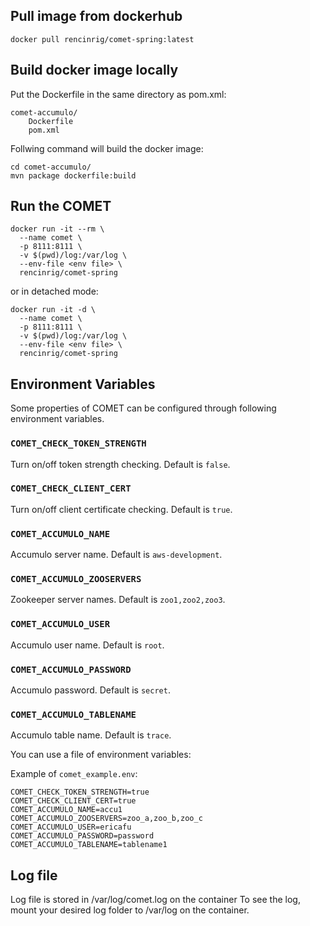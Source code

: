 
## Pull image from dockerhub

```
docker pull rencinrig/comet-spring:latest
```

## Build docker image locally
Put the Dockerfile in the same directory as pom.xml: 
```
comet-accumulo/
    Dockerfile
    pom.xml
```
Follwing command will build the docker image:
```
cd comet-accumulo/
mvn package dockerfile:build
```


## Run the COMET
```
docker run -it --rm \
  --name comet \
  -p 8111:8111 \
  -v $(pwd)/log:/var/log \
  --env-file <env file> \
  rencinrig/comet-spring
```

or  in detached mode:
	
```
docker run -it -d \
  --name comet \
  -p 8111:8111 \
  -v $(pwd)/log:/var/log \
  --env-file <env file> \
  rencinrig/comet-spring
```

## Environment Variables

Some properties of COMET can be configured through following environment variables. 

### `COMET_CHECK_TOKEN_STRENGTH`

Turn on/off token strength checking. Default is `false`. 

### `COMET_CHECK_CLIENT_CERT`

Turn on/off client certificate checking. Default is `true`. 

### `COMET_ACCUMULO_NAME`

Accumulo server name. Default is `aws-development`. 

### `COMET_ACCUMULO_ZOOSERVERS`

Zookeeper server names. Default is `zoo1,zoo2,zoo3`.

### `COMET_ACCUMULO_USER`

Accumulo user name. Default is `root`.

### `COMET_ACCUMULO_PASSWORD`

Accumulo password. Default is `secret`.

### `COMET_ACCUMULO_TABLENAME`

Accumulo table name. Default is `trace`.


You can use a file of environment variables: 

Example of `comet_example.env`:

```
COMET_CHECK_TOKEN_STRENGTH=true
COMET_CHECK_CLIENT_CERT=true
COMET_ACCUMULO_NAME=accu1
COMET_ACCUMULO_ZOOSERVERS=zoo_a,zoo_b,zoo_c
COMET_ACCUMULO_USER=ericafu
COMET_ACCUMULO_PASSWORD=password
COMET_ACCUMULO_TABLENAME=tablename1
```



## Log file

Log file is stored in /var/log/comet.log on the container
To see the log, mount your desired log folder to /var/log on the container. 



